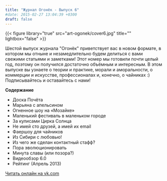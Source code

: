 ```yaml
---
title: "Журнал Огонёк - Выпуск 6"
#date: 2015-02-27 13:04:39 +0300
draft: false
---
```


{{< figure library="true" src="art-ogonek/cover6.jpg" title="" lightbox="false" >}}

Шестой выпуск журнала "Огонёк" приветствует вас в новом формате, в котором мы отныне и незамедлительно будем делиться с вами свежими статьями и заметками!
Этот номер мы готовили почти целый год, поэтому он получился достаточно объёмным и интересным. В этом выпуске вы узнаете о теории и практике, морали и аморальности, о коммерции и искусстве, профессионалах и, конечно, о чайниках :)
Подписывайтесь и оставайтесь с нами!

**Содержание**

- Доска Почёта
- Марьяна с апельсином 
- Огненное шоу на «Мозайке»
- Маленький фестиваль в маленьком городе
- За кулисами Цирка Солнца
- Не имей сто друзей, а имей их email
- Фаершоу для чайников
- Из Сибири с любовью!
- Из чего же сделан контактный стафф?
- Пора эволюционировать
- Минута славы (или позора?)
- Видеообзор 6.0
- Рейтинг (Апрель 2013)  

[Читать онлайн на vk.com](https://vk.com/jurnalogonek?w=page-28351000_44469474)

